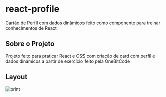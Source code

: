 # react-profile
Cartão de Perfil com dados dinâmicos feito como componente para treinar conhecimentos de React

## Sobre o Projeto
 Projeto feito para praticar React e CSS com criação de card com perfil e dados dinâmicos a partir de exercício feito pela OneBitCode
 
  ## Layout
  ![print](https://user-images.githubusercontent.com/112594906/234864497-e4960756-66bd-4779-8bd0-41186cb866ad.png)
